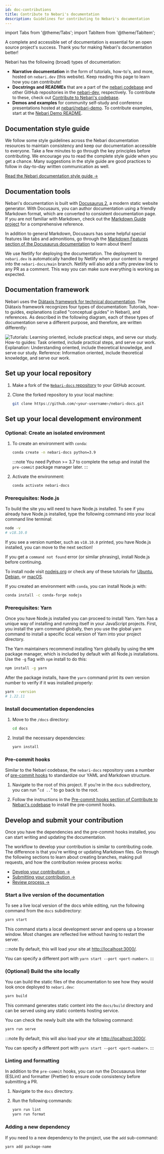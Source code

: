 ```yaml
---
id: doc-contributions
title: Contribute to Nebari's documentation
description: Guidelines for contributing to Nebari's documentation
---
```


import Tabs from '@theme/Tabs';
import TabItem from '@theme/TabItem';

A complete and accessible set of documentation is essential for an open source project's success.
Thank you for making Nebari's documentation better!

Nebari has the following (broad) types of documentation:

- **Narrative documentation** in the form of tutorials, how-to's, and more, hosted on `nebari.dev` (this website). Keep reading this page to learn how you can contribute!
- **Docstrings and READMEs** that are a part of the [nebari codebase][nebari-repo] and other GitHub repositories in the [nebari-dev][nebari-org], respectively. To contribute to these, check out [Contribute to Nebari's codebase](doc-contributions.md).
- **Demos and examples** for community self-study and conference presentations hosted at [nebari/nebari-demo][nebari-demo]. To contribute examples, start at the [Nebari Demo README](https://github.com/nebari-dev/nebari-demo#readme).

## Documentation style guide

We follow some style guidelines across the Nebari documentation resources to maintain consistency and keep our documentation accessible to everyone.
Take a few minutes to go through the key principles before contributing.
We encourage you to read the complete style guide when you get a chance.
Many suggestions in the style guide are good practices to follow in day-to-day written communication as well.

[Read the Nebari documentation style guide →](style-guide.md)

## Documentation tools

Nebari's documentation is built with [Docusaurus 2](https://docusaurus.io/), a modern static website generator.
With Docusaurs, you can author documentation using a friendly Markdown format, which are converted to consistent documentation page.
If you are not familiar with Markdown, check out the [Markdown Guide project](https://www.markdownguide.org/) for a comprehensive reference.

In addition to general Markdown, Docusaurs has some helpful special features like tabs and admonitions,
go through the [Markdown Features section of the Docusaurus documentation](https://docusaurus.io/docs/markdown-features) to learn about them!

We use Netlify for deploying the documentation. The deployment to `nebari.dev` is automatically handled by Netlify when your content is merged into the `nebari-docs/main` branch.
Netlify will also add a nifty preview link to any PR as a comment. This way you can make sure everything is working as expected.

## Documentation framework

Nebari uses the [Diátaxis framework for technical documentation](https://diataxis.fr/). The Diátaxis framework recognizes four types of documentation: Tutorials, how-to guides, explanations (called "conceptual guides" in Nebari), and references. As described in the following diagram, each of these types of documentation serve a different purpose, and therefore, are written differently:

![Tutorials: Learning oriented, include practical steps, and serve our study. How-to guides: Task oriented, include practical steps, and serve our work. Explanation: Understanding oriented, include theoretical knowledge, and serve our study. Reference: Information oriented, include theoretical knowledge, and serve our work.](/img/community/diataxis.png)

<!-- TODO: Expand this section and add templated for each document type ref: gh-173 -->

## Set up your local repository

1. Make a fork of the [`Nebari-docs` repository][nebari-docs-repo] to your GitHub account.
2. Clone the forked repository to your local machine:

   ```bash
   git clone https://github.com/<your-username>/nebari-docs.git
   ```

## Set up your local development environment

### Optional: Create an isolated environment

1. To create an environment with `conda`:

   ```bash
   conda create -n nebari-docs python=3.9
   ```

   :::note
   You need Python >= 3.7 to complete the setup and install the `pre-commit` package manager later.
   :::

2. Activate the environment:

   ```bash
   conda activate nebari-docs
   ```

### Prerequisites: Node.js

To build the site you will need to have Node.js installed.
To see if you already have Node.js installed, type the following command into your local command line terminal:

```bash
node -v
# v18.10.0
```

If you see a version number, such as `v18.10.0` printed, you have Node.js installed, you can move to the next section!

If you get a `command not found` error (or similar phrasing), install Node.js before continuing.

To install node visit [nodejs.org](https://nodejs.org/en/download/) or check any of these tutorials for [Ubuntu](https://www.digitalocean.com/community/tutorials/how-to-install-node-js-on-ubuntu-20-04), [Debian](https://www.digitalocean.com/community/tutorials/how-to-install-node-js-on-debian-10), or [macOS](https://www.digitalocean.com/community/tutorials/how-to-install-node-js-and-create-a-local-development-environment-on-macos).

If you created an environment with `conda`, you can install Node.js with:

```bash
conda install -c conda-forge nodejs
```

### Prerequisites: Yarn

Once you have Node.js installed you can proceed to install Yarn.
Yarn has a unique way of installing and running itself in your JavaScript projects.
First, you install the yarn command globally, then you use the global yarn command to install a specific local version of Yarn into your project directory.

The Yarn maintainers recommend installing Yarn globally by using the `NPM` package manager,
which is included by default with all Node.js installations.
Use the `-g` flag with `npm` install to do this:

```bash
npm install -g yarn
```

After the package installs, have the `yarn` command print its own version number to verify if it was installed properly:

```bash
yarn --version
# 1.22.11
```

### Install documentation dependencies

1. Move to the `/docs` directory:

   ```bash
   cd docs
   ```

2. Install the necessary dependencies:

   ```bash
   yarn install
   ```

### Pre-commit hooks

Similar to the Nebari codebase, the `nebari-docs` repository uses a number of [pre-commit hooks](https://pre-commit.com/) to standardize our YAML and Markdown structure.

1. Navigate to the root of this project. If you're in the `docs` subdirectory, you can run "`cd ..`" to go back to the root.

2. Follow the instructions in the [Pre-commit hooks section of Contribute to Nebari's codebase](code-contributions.md#pre-commit-hooks) to install the pre-commit hooks.

## Develop and submit your contribution

Once you have the dependencies and the pre-commit hooks installed, you can start writing and updating the documentation.

The workflow to develop your contribution is similar to contributing code. The difference is that you're writing or updating Markdown files. Go through the following sections to learn about creating branches, making pull requests, and how the contribution review process works:

- [Develop your contribution →](code-contributions.md#develop-your-contribution)
- [Submitting your contribution →](code-contributions.md#submitting-your-contribution)
- [Review process →](code-contributions.md#review-process)

### Start a live version of the documentation

To see a live local version of the docs while editing, run the following command from the `docs` subdirectory:

```bash
yarn start
```

This command starts a local development server and opens up a browser window.
Most changes are reflected live without having to restart the server.

:::note
By default, this will load your site at <http://localhost:3000/>.

You can specify a different port with `yarn start --port <port-number>`.
:::

### (Optional) Build the site locally

You can build the static files of the documentation to see how they would look once deployed to `nebari.dev`:

```bash
yarn build
```

This command generates static content into the `docs/build` directory and can be served using any static contents hosting service.

You can check the newly built site with the following command:

```bash
yarn run serve
```

:::note
By default, this will also load your site at <http://localhost:3000/>.

You can specify a different port with `yarn start --port <port-number>`.
:::

### Linting and formatting

In addition to the `pre-commit` hooks, you can run the Docusaurus linter (ESLint) and formatter (Prettier) to ensure code consistency before submitting a PR.

1. Navigate to the `docs` directory.

2. Run the following commands:

   ```bash
   yarn run lint
   yarn run format
   ```

### Adding a new dependency

If you need to a new dependency to the project, use the `add` sub-command:

```bash
yarn add package-name
```

<!-- links -->

[nebari-docs-repo]: https://github.com/nebari-dev/nebari-docs
[nebari-repo]: https://github.com/nebari-dev/nebari
[nebari-org]: https://github.com/nebari-dev
[nebari-demo]: https://github.com/nebari-dev/nebari-demo
